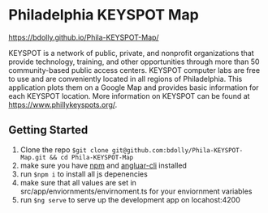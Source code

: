 # Philadelphia KEYSPOT Map
https://bdolly.github.io/Phila-KEYSPOT-Map/

KEYSPOT is a network of public, private, and nonprofit organizations that provide technology, training, and other opportunities through more than 50 community-based public access centers. KEYSPOT computer labs are free to use and are conveniently located in all regions of Philadelphia. This application plots them on a Google Map and provides basic information for each KEYSPOT location. 
More information on KEYSPOT can be found at https://www.phillykeyspots.org/.

## Getting Started 
1. Clone the repo `$git clone git@github.com:bdolly/Phila-KEYSPOT-Map.git && cd Phila-KEYSPOT-Map`
2. make sure you have [npm](https://www.npmjs.com/get-npm) and [angluar-cli](https://cli.angular.io/) installed 
3. run `$npm i` to install all js depenencies 
4. make sure that all values are set in src/app/enviornments/envirnoment.ts for your enviornment variables
5. run `$ng serve` to serve up the development app on locahost:4200

